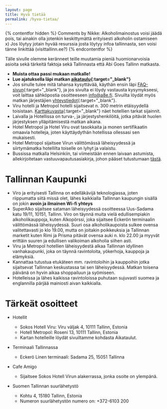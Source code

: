 ```yaml
---
layout: page
title: Hyvä tietää
permalink: /hyva-tietaa/
---
```


{% contentfor hidden %}
Comments by Nikke:
Alkoholimainostus voisi jäädä pois, tai ainakin olla jotenkin keskittymättä erityisesti alkoholin ostamiseen x)
Jos löytyy jotain hyvää resurssia josta löytyy infoa tallinnasta, sen voisi tänne linkittää (visittallinn.ee?)
{% endcontentfor %}

Tälle sivulle olemme keränneet teille muutamia pieniä huomionarvoisia asioita sekä tärkeitä faktoja sekä Tallinnasta että Abi Goes Tallinn matkasta.

  * **Muista ottaa passi mukaan matkalle!**
  * **Lue ajatuksella läpi matkan [aikataulu](/aikataulu){:target="_blank"}**
  * Jos sinulle tulee mitä tahansa kysyttävää, käythän ensin läpi [FAQ-sivun](/faq){:target="_blank"}, ja jos sivulta ei löydy vastausta kysymykseesi, voit laittaa sähköpostia osoitteeseen info@a8e.fi. Sivuilta löydät myös matkan järjestäjien [yhteystiedot](/yhteystiedot){:target="_blank"}.
  * Viru hotelli ja Metropol hotelli sijaitsevat n. 300 metrin etäisyydellä toisistaan. [Karttakuvasta](/assets/images/map_of_tallinn.jpg){:target="_blank"} näet hotellien tarkat sijainnit.
  * Laivalla ja Hotellissa on turva-, ja järjestyshenkilöitä, jotka pitävät huolen järjestyksen ylläpitämisestä matkan aikana.
  * Hotel Metropol ja Hotel Viru ovat tasokkaita ja monen sertifikaatin omaavia hotelleja, joten käyttäydythän hotellissa ollessasi sen mukaisesti.
  * Hotel Metropol sijaitsee Virun välittömässä läheisyydessä ja siirtymämatka hotellilta toiselle on lyhyt ja valaistu.
  * Bussissa matkalla Helsinkiin, tai viimeistään ennen laivaan astumista, allekirjoitetaan vastuuvapautusasiakirja, johon pääset tutustumaan [tästä](/assets/images/Vastuuvapautusasiakirja.pdf).

Tallinnan Kaupunki
===================

  * Viro ja erityisesti Tallinna on edelläkävijä teknologiassa, joten riippumatta siitä missä olet, lähes kaikkialla Tallinnan kaupungin sisällä on jokin **avoin ja ilmainen Wi-fi yhteys**
  * SuperAlko sijaitsee sataman läheisyydessä osoitteessa Uus-Sadama katu 19/11, 10151, Tallinn. Viro on täynnä muita vielä edullisempiakin alkoholikauppoja, kuten Alkopörssi, joka sijaitsee Eckerön terminaalin välittömässä läheisyydessä.
Suuri osa alkoholikaupoista sulkee ovensa valitettavasti jo klo 19.00, mutta on joitakin poikkeuksia ja Tallinnan marketit kuten Rimi ja Prisma pitävät ovensa auki n. klo 22.00 ja myyvät erittäin suuren ja edullisen valikoiman alkoholia siihen asti.
  * Viru ja Metropol hotellien läheisyydestä alkaa Tallinnan idyllinen vanhakaupunki, joka on täynnä ravintoloita, yökerhoja, kauppoja ja elämyksiä.
  * Kannattaa tutustua etukäteen mm. ravintoloihin ja kauppoihin jotka sijaitsevat Tallinnan keskustassa tai sen läheisyydessä. Matkan toisena päivänä on hyvin aikaa shoppailuun ja syömiseen.
  * Hotelleissa ja lähes kaikissa ravintoloissa puhutaan sujuvasti suomea ja englannilla pärjää mainiosti aivan kaikkialla.


Tärkeät osoitteet
==================

  * Hotellit
    * Sokos Hotell Viru: Viru väljak 4, 10111 Tallinn, Estonia
    * Hotell Metropol: Roseni 13, 10111 Tallinn, Estonia
    * Kartan hotelleille löydät sivuiltamme kohdasta Aikataulut.

  * Terminaali Tallinnassa
    * Eckerö Linen terminaali: Sadama 25, 15051 Tallinna

  * Cafe Amigo
    * Sijaitsee Sokos Hotell Virun alakerrassa, jonka osoite on ylempänä.

  * Suomen Tallinnan suurlähetystö
    * Kohtu 4, 15180 Tallinn, Estonia
    * Numeron suurlähetystön numero on: +372-6103 200



